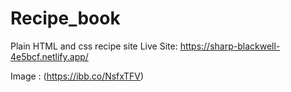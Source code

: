 # Recipe_book
Plain HTML and css recipe site
Live Site:
https://sharp-blackwell-4e5bcf.netlify.app/


Image : 
(https://ibb.co/NsfxTFV)
